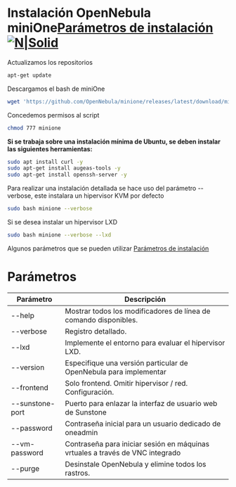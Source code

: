 # Instalación OpenNebula miniOne[Parámetros de instalación](#Parámetros) [![N|Solid](https://opennebula.io/wp-content/uploads/2019/04/img-logo-blue.svg)](https://docs.opennebula.io/minione/)

Actualizamos los repositorios
```sh
apt-get update
```
Descargamos el bash de miniOne
```sh
wget 'https://github.com/OpenNebula/minione/releases/latest/download/minione'
```

Concedemos permisos al script
```sh
chmod 777 minione
```
**Si se trabaja sobre una instalación mínima de Ubuntu, se deben instalar las siguientes herramientas:**
```sh
sudo apt install curl -y
sudo apt-get install augeas-tools -y
sudo apt-get install openssh-server -y
```

Para realizar una instalación detallada se hace uso del parámetro --verbose, este instalara un hipervisor KVM por defecto

```sh
sudo bash minione --verbose
```
Si se desea instalar un hipervisor LXD
```sh
sudo bash minione --verbose --lxd
```
Algunos parámetros que se pueden utilizar  [Parámetros de instalación](####Parámetros)


 
# Parámetros

| Parámetro | Descripción |
| ------ | ------ |
|--help	| Mostrar todos los modificadores de línea de comando disponibles.|
|--verbose |	Registro detallado.|
|--lxd|	Implemente el entorno para evaluar el hipervisor LXD.|
|--version|	Especifique una versión particular de OpenNebula para implementar|
|--frontend |Solo frontend. Omitir hipervisor / red. Configuración.|
|--sunstone-port|	Puerto para enlazar la interfaz de usuario web de Sunstone|
|--password |	Contraseña inicial para un usuario dedicado de oneadmin|
|--vm-password |	Contraseña para iniciar sesión en máquinas vrtuales a través de VNC integrado|
|--purge | Desinstale OpenNebula y elimine todos los rastros.|

